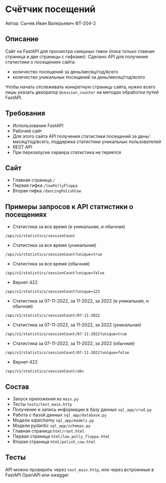 # Счётчик посещений

Автор: Сычев Иван Валерьевич ФТ-204-2

## Описание

Сайт на FastAPI для просмотра смешных гивок (пока только главная страница и две страницы с гифками).
Сделано API для получения статистики о посещениях сайта:

* количество посещений за день/месяц/год/всего
* количество уникальных посещений за день/месяц/год/всего

Чтобы начать отслеживать конкретную страницу сайта, нужно всего лишь указать декоратор `@session_counter` на 
методах обработки путей FastAPI.

## Требования

* Использование FastAPI
* Рабочий сайт
* Для этого сайта API получения статистики посещений за день/месяц/год/всего, поддержка статистики 
уникальных пользователей
* REST API
* При перезапуске сервера статистика не теряется

## Сайт

* Главная страница `/`
* Первая гифка `/lowPollyFloppa`
* Вторая гифка `/dancingPolishCow`

## Примеры запросов к API статистики о посещениях

* Статистика за все время (и уникальная, и обычная)

`/api/v1/statistics/sessionCount`

* Статистика за все время (уникальная)

`/api/v1/statistics/sessionCount?unique=true`

* Статистика за все время (обычная)

`/api/v1/statistics/sessionCount?unique=false`

* Вернет 422

`/api/v1/statistics/sessionCount?unique=123`

* Статистика за 07-11-2022, за 11-2022, за 2022 (и уникальная, и обычная)

`/api/v1/statistics/sessionCount/07-11-2022`

* Статистика за 07-11-2022, за 11-2022, за 2022 (уникальная)

`/api/v1/statistics/sessionCount/07-11-2022?unique=true`

* Статистика за 07-11-2022, за 11-2022, за 2022 (обычная)

`/api/v1/statistics/sessionCount/07-11-2022?unique=false`

* Вернет 422 

`/api/v1/statistics/sessionCount/abc`

## Состав

* Запуск приложения из `main.py`
* Тесты `tests/test_main.http`
* Получение и запись информации в базу данных `sql_app/crud.py`
* Работа с базой данных `sql_app/database.py`
* Модели sqlalchemy `sql_app/models.py`
* Модели pydantic `sql_app/schemas.py`
* Главная страница `html/root.html`
* Первая страница `html/low_polly_floppa.html`
* Вторая страница `html/polish_cow.html`

## Тесты

API можно проверить через `test_main.http`, или через встроенные в FastAPI OpenAPI или swagger
